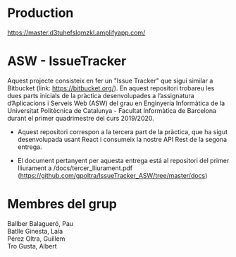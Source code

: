 # Production
https://master.d3tuhefslqmzkl.amplifyapp.com/

# ASW - IssueTracker
Aquest projecte consisteix en fer un "Issue Tracker" que sigui similar a Bitbucket (link: https://bitbucket.org/). En aquest repositori trobareu les dues parts inicials de la pràctica desenvolupades a l’assignatura d’Aplicacions i Serveis Web (ASW) del grau en Enginyeria Informàtica de la Universitat Politècnica de Catalunya - Facultat Informàtica de Barcelona durant el primer quadrimestre del curs 2019/2020.

- Aquest repositori correspon a la tercera part de la pràctica, que ha sigut desenvolupada usant React i consumeix la nostre API Rest de la segona entrega.

- El document pertanyent per aquesta entrega está al repositori del primer lliurament a /docs/tercer_lliurament.pdf (https://github.com/gpoltra/IssueTracker_ASW/tree/master/docs)

# Membres del grup
Ballber Balagueró, Pau  
Batlle Ginesta, Laia  
Pérez Oltra, Guillem  
Tro Gusta, Albert  
